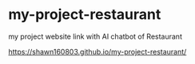# my-project-restaurant

my project website link with AI chatbot of Restaurant

https://shawn160803.github.io/my-project-restaurant/
